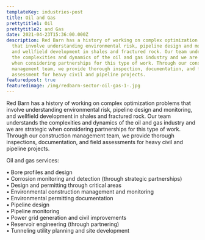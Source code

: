 ```yaml
---
templateKey: industries-post
title: Oil and Gas
prettytitle1: Oil
prettytitle2: and Gas
date: 2021-04-23T15:36:00.000Z
description: Red Barn has a history of working on complex optimization problems
  that involve understanding environmental risk, pipeline design and monitoring,
  and wellfield development in shales and fractured rock. Our team understands
  the complexities and dynamics of the oil and gas industry and we are strategic
  when considering partnerships for this type of work. Through our construction
  management team, we provide thorough inspection, documentation, and field
  assessment for heavy civil and pipeline projects.
featuredpost: true
featuredimage: /img/redbarn-sector-oil-gas-1-.jpg
---
```


Red Barn has a history of working on complex optimization problems that involve understanding environmental risk, pipeline design and monitoring, and wellfield development in shales and fractured rock. Our team understands the complexities and dynamics of the oil and gas industry and we are strategic when considering partnerships for this type of work. Through our construction management team, we provide thorough inspections, documentation, and field assessments for heavy civil and pipeline projects.

Oil and gas services:

• Bore profiles and design  
• Corrosion monitoring and detection (through strategic partnerships)  
• Design and permitting through critical areas  
• Environmental construction management and monitoring  
• Environmental permitting documentation  
• Pipeline design  
• Pipeline monitoring  
• Power grid generation and civil improvements  
• Reservoir engineering (through partnering)  
• Tunneling utility planning and site development
